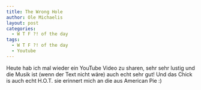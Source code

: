 ```yaml
---
title: The Wrong Hole
author: Ole Michaelis
layout: post
categories:
  - W T F ?! of the day
tags:
  - W T F ?! of the day
  - Youtube
---
```


Heute hab ich mal wieder ein YouTube Video zu sharen, sehr sehr lustig und die Musik ist (wenn der Text nicht wäre) auch echt sehr gut!
Und das Chick is auch echt H.O.T. sie erinnert mich an die aus American Pie :)